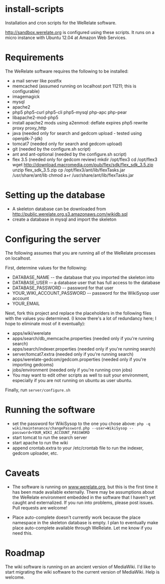 install-scripts
===============

Installation and cron scripts for the WeRelate software.

http://sandbox.werelate.org is configured using these scripts.
It runs on a micro instance with Ubuntu 12.04 at Amazon Web Services.

Requirements
============

The WeRelate software requires the following to be installed:

* a mail server like postfix
* memcached (assumed running on localhost port 11211; this is configurable)
* imagemagick
* mysql
* apache2
* php5 php5-curl php5-cli php5-mysql php-apc php-pear
* libapache2-mod-php5
* install apache2 mods using a2enmod: deflate expires php5 rewrite proxy proxy_http
* java (needed only for search and gedcom upload - tested using openjdk-7-jdk)
* tomcat7 (needed only for search and gedcom upload)
* git (needed by the configure.sh script)
* ant and ant-optional (needed by the configure.sh script)
* flex 3.5 (needed only for gedcom review)
        mkdir /opt/flex3
        cd /opt/flex3
        wget http://download.macromedia.com/pub/flex/sdk/flex_sdk_3.5.zip
        unzip flex_sdk_3.5.zip
        cp /opt/flex3/ant/lib/flexTasks.jar /usr/share/ant/lib
        chmod a+r /usr/share/ant/lib/flexTasks.jar

Setting up the database
=======================

* A skeleton database can be downloaded from http://public.werelate.org.s3.amazonaws.com/wikidb.sql
* create a database in mysql and import the skeleton

Configuring the server
======================

The following assumes that you are running all of the WeRelate processes on localhost.

First, determine values for the following:

* DATABASE_NAME -- the database that you imported the skeleton into
* DATABASE_USER -- a database user that has full access to the database
* DATABASE_PASSWORD -- password for that user
* YOUR_WIKI_ACCOUNT_PASSWORD -- password for the WikiSysop user account
* YOUR_EMAIL

Next, fork this project and replace the placeholders in the following files with the values you determined.
(I know there's a lot of redundancy here; I hope to eliminate most of it eventually):

* apps/wiki/werelate
* apps/search/db_memcache.properties (needed only if you're running search)
* apps/search/indexer.properties (needed only if you're running search)
* server/tomcat7.extra (needed only if you're running search)
* apps/werelate-gedcom/gedcom.properties (needed only if you're importing gedcoms)
* jobs/environment (needed only if you're running cron jobs)
* You may want to edit other scripts as well to suit your environment, especially if you are not running on ubuntu as user ubuntu.

Finally, run `server/configure.sh`

Running the software
====================

* set the password for WikiSysop to the one you chose above: `php -q wiki/maintenance/changePassword.php --user=WikiSysop --password=YOUR_WIKI_ACCOUNT_PASSWORD`
* start tomcat to run the search server
* start apache to run the wiki
* append crontab.extra to your /etc/crontab file to run the indexer, gedcom uploader, etc.

Caveats
=======

* The software is running on www.werelate.org, but this is the first time it has been made available externally.
There may be assumptions about the WeRelate environment embedded in the software that I haven't yet caught and externalized.
If you run into problems, please post issues.  Pull requests are welcome!

* Place auto-complete doesn't currently work because the place namespace in the skeleton database is empty.
I plan to eventually make place auto-complete available through WeRelate. Let me know if you need this.

Roadmap
=======

The wiki software is running on an ancient version of MediaWiki.
I'd like to start migrating the wiki software to the current version of MediaWiki.
Help is welcome.
